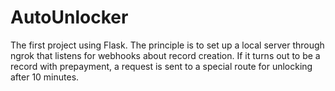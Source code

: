 # AutoUnlocker
 
The first project using Flask. The principle is to set up a local server through ngrok that listens for webhooks about record creation. If it turns out to be a record with prepayment, a request is sent to a special route for unlocking after 10 minutes.